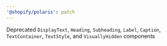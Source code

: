 ```yaml
---
'@shopify/polaris': patch
---
```


Deprecated `DisplayText`, `Heading`, `Subheading`, `Label`, `Caption`, `TextContainer`, `TextStyle`, and `VisuallyHidden`  components
